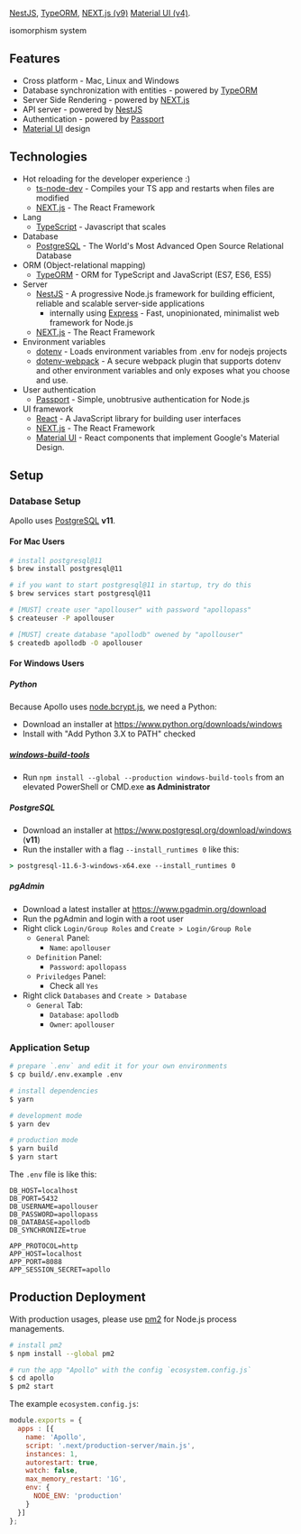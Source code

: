 <a href="https://nestjs.com">NestJS</a>, <a href="http://typeorm.io">TypeORM</a>, <a href="https://nextjs.org">NEXT.js (v9)</a> <a href="https://material-ui.com">Material UI (v4)</a>.</p> isomorphism system


## Features

- Cross platform - Mac, Linux and Windows
- Database synchronization with entities - powered by [TypeORM](http://typeorm.io)
- Server Side Rendering - powered by [NEXT.js](https://nextjs.org)
- API server - powered by [NestJS](https://nestjs.com)
- Authentication - powered by [Passport](http://www.passportjs.org)
- [Material UI](https://material-ui.com) design

## Technologies

- Hot reloading for the developer experience :)
  - [ts-node-dev](https://github.com/whitecolor/ts-node-dev) - Compiles your TS app and restarts when files are modified
  - [NEXT.js](https://nextjs.org) - The React Framework
- Lang
  - [TypeScript](https://www.typescriptlang.org) - Javascript that scales
- Database
  - [PostgreSQL](https://www.postgresql.org) - The World's Most Advanced Open Source Relational Database
- ORM (Object-relational mapping)
  - [TypeORM](http://typeorm.io) - ORM for TypeScript and JavaScript (ES7, ES6, ES5)
- Server
  - [NestJS](https://nestjs.com) - A progressive Node.js framework for building efficient, reliable and scalable server-side applications
      - internally using [Express](https://expressjs.com) - Fast, unopinionated, minimalist web framework for Node.js
  - [NEXT.js](https://nextjs.org) - The React Framework
- Environment variables
  - [dotenv](https://github.com/motdotla/dotenv) - Loads environment variables from .env for nodejs projects
  - [dotenv-webpack](https://github.com/mrsteele/dotenv-webpack) - A secure webpack plugin that supports dotenv and other environment variables and only exposes what you choose and use.
- User authentication
  - [Passport](http://www.passportjs.org) - Simple, unobtrusive authentication for Node.js
- UI framework
  - [React](https://reactjs.org) - A JavaScript library for building user interfaces
  - [NEXT.js](https://nextjs.org) - The React Framework
  - [Material UI](https://material-ui.com) - React components that implement Google's Material Design.

## Setup

### Database Setup

Apollo uses [PostgreSQL](https://www.postgresql.org) **v11**.

#### For Mac Users

```bash
# install postgresql@11
$ brew install postgresql@11

# if you want to start postgresql@11 in startup, try do this
$ brew services start postgresql@11

# [MUST] create user "apollouser" with password "apollopass"
$ createuser -P apollouser

# [MUST] create database "apollodb" owened by "apollouser"
$ createdb apollodb -O apollouser
```

#### For Windows Users

##### Python

Because Apollo uses [node.bcrypt.js](https://github.com/kelektiv/node.bcrypt.js), we need a Python:

- Download an installer at <https://www.python.org/downloads/windows>
- Install with "Add Python 3.X to PATH" checked

##### [windows-build-tools](https://github.com/felixrieseberg/windows-build-tools)

- Run `npm install --global --production windows-build-tools` from an elevated PowerShell or CMD.exe **as Administrator**

##### PostgreSQL

- Download an installer at <https://www.postgresql.org/download/windows> (**v11**)
- Run the installer with a flag `--install_runtimes 0` like this:

```cmd
> postgresql-11.6-3-windows-x64.exe --install_runtimes 0
```

##### pgAdmin

- Download a latest installer at <https://www.pgadmin.org/download>
- Run the pgAdmin and login with a root user
- Right click `Login/Group Roles` and `Create > Login/Group Role`
    - `General` Panel:
        - `Name`: `apollouser`
    - `Definition` Panel:
        - `Password`: `apollopass`
    - `Priviledges` Panel:
        - Check all `Yes`
- Right click `Databases` and `Create > Database`
    - `General` Tab:
        - `Database`: `apollodb`
        - `Owner`: `apollouser`

### Application Setup

```bash
# prepare `.env` and edit it for your own environments
$ cp build/.env.example .env

# install dependencies
$ yarn

# development mode
$ yarn dev

# production mode
$ yarn build
$ yarn start
```

The `.env` file is like this:

```
DB_HOST=localhost
DB_PORT=5432
DB_USERNAME=apollouser
DB_PASSWORD=apollopass
DB_DATABASE=apollodb
DB_SYNCHRONIZE=true

APP_PROTOCOL=http
APP_HOST=localhost
APP_PORT=8088
APP_SESSION_SECRET=apollo
```

## Production Deployment

With production usages, please use [pm2](https://github.com/Unitech/pm2) for Node.js process managements.

```bash
# install pm2
$ npm install --global pm2

# run the app "Apollo" with the config `ecosystem.config.js`
$ cd apollo
$ pm2 start
```

The example `ecosystem.config.js`:

```js
module.exports = {
  apps : [{
    name: 'Apollo',
    script: '.next/production-server/main.js',
    instances: 1,
    autorestart: true,
    watch: false,
    max_memory_restart: '1G',
    env: {
      NODE_ENV: 'production'
    }
  }]
};
```
